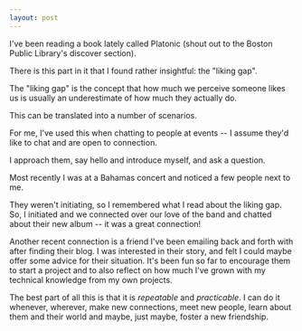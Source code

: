 ```yaml
---
layout: post
---
```


I've been reading a book lately called Platonic (shout out to the Boston Public Library's discover section).

There is this part in it that I found rather insightful: the "liking gap". 

The "liking gap" is the concept that how much we perceive someone likes us is usually an underestimate of how much they actually do. 

This can be translated into a number of scenarios. 

For me, I've used this when chatting to people at events -- I assume they'd like to chat and are open to connection. 

I approach them, say hello and introduce myself, and ask a question.

Most recently I was at a Bahamas concert and noticed a few people next to me.

They weren't initiating, so I remembered what I read about the liking gap. So, I initiated and we connected over our love of the band and chatted about their new album -- it was a great connection!

Another recent connection is a friend I've been emailing back and forth with after finding their blog. I was interested in their story, and felt I could maybe offer some advice for their situation. It's been fun so far to encourage them to start a project and to also reflect on how much I've grown with my technical knowledge from my own projects.

The best part of all this is that it is _repeatable_ and _practicable_. I can do it whenever, wherever, make new connections, meet new people, learn about them and their world and maybe, just maybe, foster a new friendship. 

